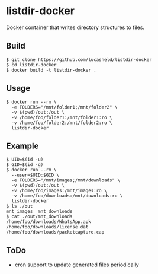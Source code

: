 listdir-docker
==============

Docker container that writes directory structures to files.

## Build
```console
$ git clone https://github.com/lucasheld/listdir-docker
$ cd listdir-docker
$ docker build -t listdir-docker .
```

## Usage
```console
$ docker run --rm \
  -e FOLDERS="/mnt/folder1;/mnt/folder2" \
  -v $(pwd)/out:/out \
  -v /home/foo/folder1:/mnt/folder1:ro \
  -v /home/foo/folder2:/mnt/folder2:ro \
  listdir-docker
```

## Example
```console
$ UID=$(id -u)
$ GID=$(id -g)
$ docker run --rm \
  --user=$UID:$GID \
  -e FOLDERS="/mnt/images;/mnt/downloads" \
  -v $(pwd)/out:/out \
  -v /home/foo/images:/mnt/images:ro \
  -v /home/foo/downloads:/mnt/downloads:ro \
  listdir-docker
$ ls ./out
mnt_images  mnt_downloads
$ cat ./out/mnt_downloads                    
/home/foo/downloads/WhatsApp.apk
/home/foo/downloads/license.dat
/home/foo/downloads/packetcapture.cap
```

## ToDo
- cron support to update generated files periodically
